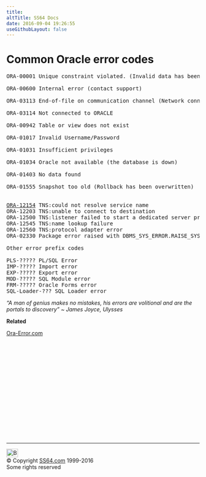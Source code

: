 ```yaml
---
title:
altTitle: SS64 Docs
date: 2016-09-04 19:26:55
useGithubLayout: false
---
```

<!-- #BeginLibraryItem "/Library/head_orasyntax.lbi" --><!-- #EndLibraryItem --><h1>Common Oracle error codes</h1>
<pre>ORA-00001 Unique constraint violated. (Invalid data has been rejected)

ORA-00600 Internal error (contact support)

ORA-03113 End-of-file on communication channel (Network connection lost)

ORA-03114 Not connected to ORACLE 

ORA-00942 Table or view does not exist 

ORA-01017 Invalid Username/Password

ORA-01031 Insufficient privileges 

ORA-01034 Oracle not available (the database is down)

ORA-01403 No data found

ORA-01555 Snapshot too old (Rollback has been overwritten)


<a href="syntax-ora-12154.html">ORA-12154</a> TNS:could not resolve service name
ORA-12203 TNS:unable to connect to destination
ORA-12500 TNS:listener failed to start a dedicated server process
ORA-12545 TNS:name lookup failure
ORA-12560 TNS:protocol adapter error
ORA-02330 Package error raised with DBMS_SYS_ERROR.RAISE_SYSTEM_ERROR

Other error prefix codes

PLS-????? PL/SQL Error
IMP-????? Import error
EXP-????? Export error
MOD-????? SQL Module error
FRM-????? Oracle Forms error
SQL-Loader-??? SQL Loader error
</pre>
<p class="quote"><i>“A man of genius makes no mistakes, his errors are volitional and are the portals to discovery” ~ James Joyce, Ulysses</i></p>
<p>   <b>Related</b></p>
<p><a href="http://www.ora-error.com/">Ora-Error.com</a></p><!-- #BeginLibraryItem "/Library/foot_ora.lbi" --><p>
<!-- oracle-footer -->
<ins class="adsbygoogle" style="display:inline-block;width:300px;height:250px" data-ad-client="ca-pub-6140977852749469" data-ad-slot="4275490898"></ins>
<script>
(adsbygoogle = window.adsbygoogle || []).push({});
</script></p>
<hr>
<div id="bl" class="footer"><a href="syntax-errors.html#"><img src="../images/top.png" width="30" height="22" alt="Back to the Top"></a></div>
<div id="br" class="footer, tagline">© Copyright <a href="../index.html">SS64.com</a> 1999-2016<br>
Some rights reserved</div><!-- #EndLibraryItem -->

